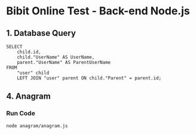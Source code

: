 # Bibit Online Test - Back-end Node.js

## 1. Database Query
```
SELECT
	child.id,
	child."UserName" AS UserName,
	parent."UserName" AS ParentUserName
FROM
	"user" child
	LEFT JOIN "user" parent ON child."Parent" = parent.id;
```

## 4. Anagram

### Run Code

```
node anagram/anagram.js
```